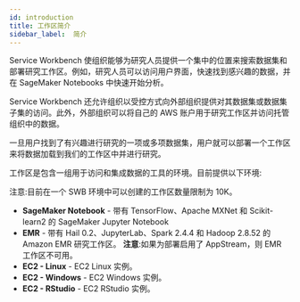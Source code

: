 ```yaml
---
id: introduction
title: 工作区简介
sidebar_label:  简介
---
```


Service Workbench 使组织能够为研究人员提供一个集中的位置来搜索数据集和部署研究工作区。例如，研究人员可以访问用户界面，快速找到感兴趣的数据，并在 SageMaker Notebooks 中快速开始分析。

Service Workbench 还允许组织以受控方式向外部组织提供对其数据集或数据集子集的访问。此外，外部组织可以将自己的 AWS 账户用于研究工作区并访问托管组织中的数据。

一旦用户找到了有兴趣进行研究的一项或多项数据集，用户就可以部署一个工作区来将数据加载到我们的工作区中并进行研究。

工作区是包含一组用于访问和集成数据的工具的环境。目前提供以下环境:

注意:目前在一个 SWB 环境中可以创建的工作区数量限制为 10K。

- **SageMaker Notebook** - 带有 TensorFlow、Apache MXNet 和 Scikit-learn2 的 SageMaker Jupyter Notebook
- **EMR** - 带有 Hail 0.2、JupyterLab、Spark 2.4.4 和 Hadoop 2.8.52 的 Amazon EMR 研究工作区。
     **注意**:如果为部署启用了 AppStream，则 EMR 工作区不可用。
- **EC2 - Linux** - EC2 Linux 实例。
- **EC2 - Windows** - EC2 Windows 实例。
- **EC2 - RStudio** - EC2 RStudio 实例。
